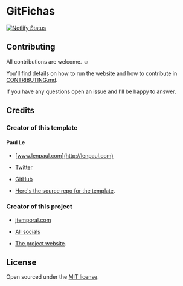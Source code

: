 # GitFichas

[![Netlify Status](https://api.netlify.com/api/v1/badges/66b3d264-55b3-4051-a693-49c7107a2b8f/deploy-status)](https://app.netlify.com/sites/gitfichas/deploys)

## Contributing

All contributions are welcome. ☺️

You'll find details on how to run the website and how to contribute in [CONTRIBUTING.md](/jtemporal/gifichas/blob/main/CONTRIBUTING.md).

If you have any questions open an issue and I'll be happy to answer.

## Credits

### Creator of this template

#### Paul Le

* [www.lenpaul.com](http://lenpaul.com)

* [Twitter](https://twitter.com/paululele)

* [GitHub](https://github.com/LeNPaul)

* [Here's the source repo for the template](https://github.com/lenpaul/portfolio-jekyll-theme/).

### Creator of this project

* [jtemporal.com](http://jtemporal.com)

* [All socials](https://jtemporal.com/socials)

* [The project website](https://gitfichas.com).

## License

Open sourced under the [MIT license](https://github.com/jtemporal/gitfichas/blob/gh-pages/LICENSE.md).
